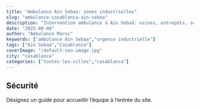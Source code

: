 ```yaml
---
title: "Ambulance Ain Sebaa: zones industrielles"
slug: "ambulance-casablanca-ain-sebaa"
description: "Intervention ambulance à Aïn Sebaâ: usines, entrepôts, sécurité et premiers gestes essentiels."
date: "2025-08-08"
author: "Ambulance Maroc"
keywords: ["ambulance Ain Sebaa","urgence industrielle"]
tags: ["Aïn Sebaâ","Casablanca"]
coverImage: "/default-seo-image.jpg"
city: "casablanca"
categories: ["toutes-les-villes","casablanca"]
---
```


## Sécurité

Désignez un guide pour accueillir l’équipe à l’entrée du site.
